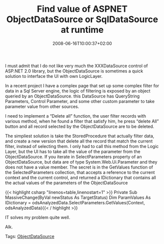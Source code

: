 ﻿---
title: "Find value of ASPNET ObjectDataSource or SqlDataSource at runtime"
description: ""
date: 2008-06-16T10:00:37+02:00
draft: false
tags: []
categories: [General]
---
I must admit that I do not like very much the XXXDataSource control of ASP.NET 2.0 library, but the ObjectDataSource is sometimes a quick solution to interface the UI with own LogicLayer.

In a recent project I have a complex page that set up some complex filter for data in a Sql Server engine, the logic of filtering is exposed by an object queried by an ObjectDataSource. this DataSource has QueryString Parameters, Control Parameter, and some other custom parameter to take parameter value from other sources.

I need to implement a “Delete all” function, the user filter records with various method, when he found a filter that satisfy him, he press “delete All” button and all record selected by the ObjectDataSource are to be deleted.

The simpliest solution is take the StoredProcedure that actually filter data, and create a new version that delete all the record that match the current filter, instead of selecting them. I only had to call this method from the Logic Layer, but the UI has to take all the value of the parameter from the ObjectDataSource. If you iterate in SelectParameters property of an ObjectDataSource, but data are of type System.Web.Ui.Parameter and they does not have a value member. The secret is in the GetValues function of the SelectedParameters collection, that accepts a reference to the current context and the current control, and returned a IDictionary that contains all the actual values of the parameters of the ObjectDataSource

{{< highlight csharp "linenos=table,linenostart=1" >}}
Private Sub MassiveChange(ByVal newStatus As TargetStatus)
     Dim ParamValues  As IDictionary = odsAnalyzedData.SelectParameters.GetValues(Context, odsAnalyzedData){{< / highlight >}}

<!-- Code inserted with Steve Dunn's Windows Live Writer Code Formatter Plugin.  http://dunnhq.com -->

IT solves my problem quite well.

Alk.

<!--dotnetkickit-->

Tags: [ObjectDataSource](http://technorati.com/tag/ObjectDataSource)
